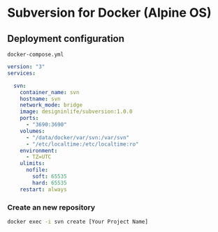 # Subversion for Docker (Alpine OS)

## Deployment configuration

`docker-compose.yml`

```yaml
version: "3"
services:

  svn:
    container_name: svn
    hostname: svn
    network_mode: bridge
    image: designinlife/subversion:1.0.0
    ports:
      - "3690:3690"
    volumes:
      - "/data/docker/var/svn:/var/svn"
      - "/etc/localtime:/etc/localtime:ro"
    environment:
      - TZ=UTC
    ulimits:
      nofile:
        soft: 65535
        hard: 65535
    restart: always
```

### Create an new repository

```bash
docker exec -i svn create [Your Project Name]
```
